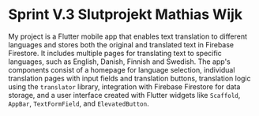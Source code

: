 # Sprint V.3 Slutprojekt Mathias Wijk
My project is a Flutter mobile app that enables text translation to different languages and stores both the original and translated text in Firebase Firestore. It includes multiple pages for translating text to specific languages, such as English, Danish, Finnish and Swedish. The app's components consist of a homepage for language selection, individual translation pages with input fields and translation buttons, translation logic using the `translator` library, integration with Firebase Firestore for data storage, and a user interface created with Flutter widgets like `Scaffold`, `AppBar`, `TextFormField`, and `ElevatedButton`.